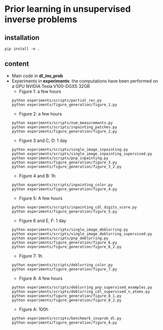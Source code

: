 # Prior learning in unsupervised inverse problems

## installation
```
pip install -e .
```

## content
* Main code in **dl_inv_prob**
* Experiments in **experiments**: the computations have been performed on a GPU NVIDIA Tesla V100-DGXS 32GB
    - Figure 1: a few hours
    ```
    python experiments/scripts/partial_rec.py
    python experiments/figure_generation/figure_1.py
    ```
    - Figure 2: a few hours
    ```
    python experiments/scripts/num_measurements.py
    python experiments/scripts/inpainting_patches.py
    python experiments/figure_generation/figure_2.py
    ```
    - Figure 3 and C, D: 1 day
    ```
    python experiments/scripts/single_image_inpainting.py
    python experiments/scripts/single_image_inpainting_supervised.py
    python experiments/scripts/pnp_inpainting.py
    python experiments/figure_generation/figure_3.py
    python experiments/figure_generation/figure_3_2.py
    ```
    - Figure 4 and B: 1h
    ```
    python experiments/scripts/inpainting_color.py
    python experiments/figure_generation/figure_4.py
    ```
    - Figure 5: A few hours
    ```
    python experiments/scripts/inpainting_cdl_digits_score.py
    python experiments/figure_generation/figure_5.py
    ```
    - Figure 6 and E, F: 1 day
    ```
    python experiments/scripts/single_image_deblurring.py
    python experiments/scripts/single_image_deblurring_supervised.py
    python experiments/scripts/pnp_deblurring.py
    python experiments/figure_generation/figure_6.py
    python experiments/figure_generation/figure_6_2.py
    ```
    - Figure 7: 1h
    ```
    python experiments/scripts/deblurring_color.py
    python experiments/figure_generation/figure_7.py
    ```
    - Figure 8: A few hours
    ```
    python experiments/scripts/deblurring_pnp_supervised_examples.py
    python experiments/scripts/deblurring_cdl_supervised_n_atoms.py
    python experiments/figure_generation/figure_8_1.py
    python experiments/figure_generation/figure_8_2.py
    ```
    - Figure A: 100h
    ```
    python experiments/scripts/benchmark_invprob_dl.py
    python experiments/figure_generation/figure_A.py
    ```
